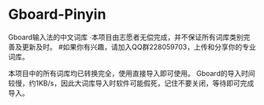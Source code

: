 # Gboard-Pinyin
Gboard输入法的中文词库
·本项目由志愿者无偿完成，并不保证所有词库类别完善及更新及时。
#如果你有兴趣，请加入QQ群228059703，上传和分享你的专业词库。

本项目中的所有词库均已转换完全，使用直接导入即可使用。
Gboard的导入时间较慢，约1KB/s，因此大词库导入时软件可能假死，记住不要关闭，等待即可完成导入。
